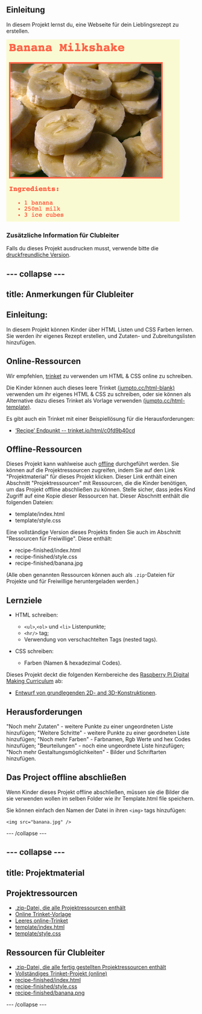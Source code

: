 ## Einleitung

In diesem Projekt lernst du, eine Webseite für dein Lieblingsrezept zu erstellen.

![Screenshot](images/recipe-final.png)

### Zusätzliche Information für Clubleiter

Falls du dieses Projekt ausdrucken musst, verwende bitte die [druckfreundliche Version](https://projects.raspberrypi.org/en/projects/recipe/print).

## \--- collapse \---

## title: Anmerkungen für Clubleiter

## Einleitung:

In diesem Projekt können Kinder über HTML Listen und CSS Farben lernen. Sie werden ihr eigenes Rezept erstellen, und Zutaten- und Zubreitungslisten hinzufügen.

## Online-Ressourcen

Wir empfehlen, [trinket](https://trinket.io/) zu verwenden um HTML & CSS online zu schreiben.

Die Kinder können auch dieses leere Trinket [(jumpto.cc/html-blank)](http://jumpto.cc/html-blank) verwenden um ihr eigenes HTML & CSS zu schreiben, oder sie können als Alternative dazu dieses Trinket als Vorlage verwenden [(jumpto.cc/html-template)](http://jumpto.cc/html-template).

Es gibt auch ein Trinket mit einer Beispiellösung für die Herausforderungen:

+ [‘Recipe’ Endpunkt -- trinket.io/html/c0fd9b40cd](https://trinket.io/html/c0fd9b40cd)

## Offline-Ressourcen

Dieses Projekt kann wahlweise auch [offline](https://www.codeclubprojects.org/en-GB/resources/webdev-working-offline/) durchgeführt werden. Sie können auf die Projektressourcen zugreifen, indem Sie auf den Link "Projektmaterial" für dieses Projekt klicken. Dieser Link enthält einen Abschnitt "Projektressourcen" mit Ressourcen, die die Kinder benötigen, um das Projekt offline abschließen zu können. Stelle sicher, dass jedes Kind Zugriff auf eine Kopie dieser Ressourcen hat. Dieser Abschnitt enthält die folgenden Dateien:

+ template/index.html
+ template/style.css

Eine vollständige Version dieses Projekts finden Sie auch im Abschnitt "Ressourcen für Freiwillige". Diese enthält:

+ recipe-finished/index.html
+ recipe-finished/style.css
+ recipe-finished/banana.jpg

(Alle oben genannten Ressourcen können auch als `.zip`-Dateien für Projekte und für Freiwillige heruntergeladen werden.)

## Lernziele

+ HTML schreiben:
    
    + `<ul>`,`<ol>` und `<li>` Listenpunkte;
    + `<hr/>` tag;
    + Verwendung von verschachtelten Tags (nested tags).

+ CSS schreiben:
    
    + Farben (Namen & hexadezimal Codes).

Dieses Projekt deckt die folgenden Kernbereiche des [Raspberry Pi Digital Making Curriculum](http://rpf.io/curriculum) ab:

+ [Entwurf von grundlegenden 2D- and 3D-Konstruktionen](https://www.raspberrypi.org/curriculum/design/creator).

## Herausforderungen

"Noch mehr Zutaten" - weitere Punkte zu einer ungeordneten Liste hinzufügen; "Weitere Schritte" - weitere Punkte zu einer geordneten Liste hinzufügen; "Noch mehr Farben" - Farbnamen, Rgb Werte und hex Codes hinzufügen; "Beurteilungen" - noch eine ungeordnete Liste hinzufügen; "Noch mehr Gestaltungsmöglichkeiten" - Bilder und Schriftarten hinzufügen.

## Das Project offline abschließen

Wenn Kinder dieses Projekt offline abschließen, müssen sie die Bilder die sie verwenden wollen im selben Folder wie ihr Template.html file speichern.

Sie können einfach den Namen der Datei in ihren `<img>` tags hinzufügen:

    <img src="banana.jpg" />
    

\--- /collapse \---

## \--- collapse \---

## title: Projektmaterial

## Projektressourcen

+ [.zip-Datei, die alle Projektressourcen enthält](resources/recipe-project-resources.zip)
+ [Online Trinket-Vorlage](http://jumpto.cc/trinket-template)
+ [Leeres online-Trinket](http://jumpto.cc/trinket-blank)
+ [template/index.html](resources/template-index.html)
+ [template/style.css](resources/template-style.css)

## Ressourcen für Clubleiter

+ [.zip-Datei, die alle fertig gestellten Projektressourcen enthält](resources/recipe-volunteer-resources.zip)
+ [Vollständiges Trinket-Projekt (online)](https://trinket.io/html/c0fd9b40cd)
+ [recipe-finished/index.html](resources/recipe-finished-index.html)
+ [recipe-finished/style.css](resources/recipe-finished-style.css)
+ [recipe-finished/banana.png](resources/recipe-finished-banana.png)

\--- /collapse \---